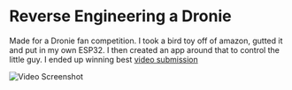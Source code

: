 # Reverse Engineering a Dronie

Made for a Dronie fan competition. I took a bird toy off of amazon, gutted it and put in my own ESP32. I then created an app around that to control the little guy. I ended up winning best [video submission](https://www.youtube.com/watch?v=dTBLHpEP4ac)

![Video Screenshot](./assets/video.png)

